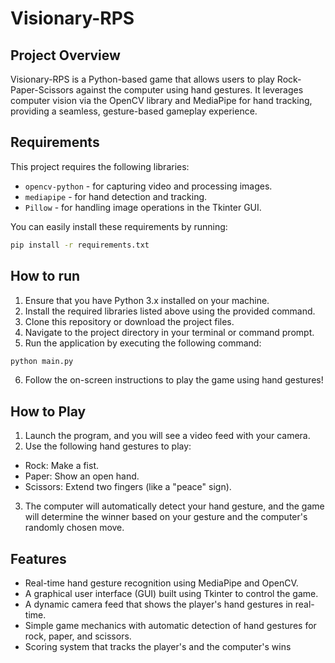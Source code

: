 # Visionary-RPS

## Project Overview

Visionary-RPS is a Python-based game that allows users to play Rock-Paper-Scissors against the computer using hand gestures. It leverages computer vision via the OpenCV library and MediaPipe for hand tracking, providing a seamless, gesture-based gameplay experience.


## Requirements

This project requires the following libraries:

* `opencv-python` - for capturing video and processing images.
* `mediapipe`  - for hand detection and tracking.
* `Pillow` - for handling image operations in the Tkinter GUI.

You can easily install these requirements by running:


```sh
pip install -r requirements.txt
```

## How to run

1. Ensure that you have Python 3.x installed on your machine.
2. Install the required libraries listed above using the provided command.
3. Clone this repository or download the project files.
4. Navigate to the project directory in your terminal or command prompt.
5. Run the application by executing the following command:

```sh
python main.py
```
6. Follow the on-screen instructions to play the game using hand gestures!

## How to Play
1. Launch the program, and you will see a video feed with your camera.
2. Use the following hand gestures to play:
* Rock: Make a fist.
* Paper: Show an open hand.
* Scissors: Extend two fingers (like a "peace" sign).
3. The computer will automatically detect your hand gesture, and the game will determine the winner based on your gesture and the computer's randomly chosen move.

## Features
* Real-time hand gesture recognition using MediaPipe and OpenCV.
* A graphical user interface (GUI) built using Tkinter to control the game.
* A dynamic camera feed that shows the player's hand gestures in real-time.
* Simple game mechanics with automatic detection of hand gestures for rock, paper, and scissors.
* Scoring system that tracks the player's and the computer's wins
